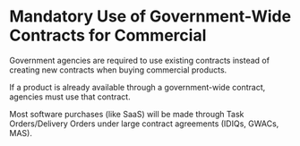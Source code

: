 # Mandatory Use of Government-Wide Contracts for Commercial 
Government agencies are required to use existing contracts instead of creating new contracts when buying commercial products.

If a product is already available through a government-wide contract, agencies must use that contract.

Most software purchases (like SaaS) will be made through Task Orders/Delivery Orders under large contract agreements (IDIQs, GWACs, MAS).
